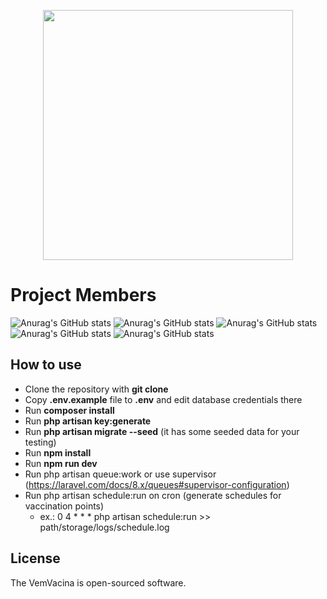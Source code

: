 <p align="center"><img src="https://vemvacinagaranhuns.site/img/logo_vem_vacina.png" width="400"></p>

# Project Members

![Anurag's GitHub stats](https://github-readme-stats.vercel.app/api?username=Gabriel-31415&show_icons=true&theme=dark&include_all_commits=false&count_private=true)
![Anurag's GitHub stats](https://github-readme-stats.vercel.app/api?username=carlos1270&show_icons=true&theme=gruvbox)
![Anurag's GitHub stats](https://github-readme-stats.vercel.app/api?username=Sekva&show_icons=true&theme=gruvbox)
![Anurag's GitHub stats](https://github-readme-stats.vercel.app/api?username=danillobion&show_icons=true&theme=gruvbox)
![Anurag's GitHub stats](https://github-readme-stats.vercel.app/api?username=Edgarvital&show_icons=true&theme=gruvbox)
## How to use

- Clone the repository with __git clone__
- Copy __.env.example__ file to __.env__ and edit database credentials there
- Run __composer install__
- Run __php artisan key:generate__
- Run __php artisan migrate --seed__ (it has some seeded data for your testing)
- Run __npm install__ 
- Run __npm run dev__ 
- Run php artisan queue:work or use supervisor (https://laravel.com/docs/8.x/queues#supervisor-configuration)
- Run php artisan schedule:run on cron (generate schedules for vaccination points) 
    - ex.: 0 4 * * * php artisan schedule:run >> path/storage/logs/schedule.log

## License

The VemVacina is open-sourced software.
